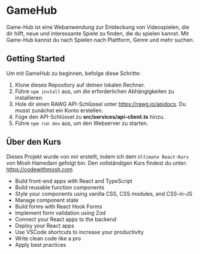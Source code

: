 # GameHub

Game-Hub ist eine Webanwendung zur Entdeckung von Videospielen, die dir hilft, neue und interessante Spiele zu finden, die du spielen kannst. Mit Game-Hub kannst du nach Spielen nach Plattform, Genre und mehr suchen.

## Getting Started

Um mit GameHub zu beginnen, befolge diese Schritte:

1. Klone dieses Repository auf deinen lokalen Rechner.
2. Führe `npm install` aus, um die erforderlichen Abhängigkeiten zu installieren.
3. Hole dir einen RAWG API-Schlüssel unter https://rawg.io/apidocs. Du musst zunächst ein Konto erstellen.
4. Füge den API-Schlüssel zu **src/services/api-client.ts** hinzu.
5. Führe `npm run dev` aus, um den Webserver zu starten.

## Über den Kurs

Dieses Projekt wurde von mir erstellt, indem ich dem `Ultimate React-Kurs` von Mosh Hamedani gefolgt bin. Den vollständigen Kurs findest du unter: https://codewithmosh.com

- Build front-end apps with React and TypeScript
- Build reusable function components
- Style your components using vanilla CSS, CSS modules, and CSS-in-JS
- Manage component state
- Build forms with React Hook Forms
- Implement form validation using Zod
- Connect your React apps to the backend
- Deploy your React apps
- Use VSCode shortcuts to increase your productivity
- Write clean code like a pro
- Apply best practices
